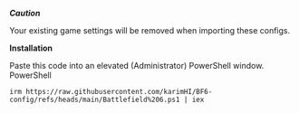 ***Caution***

Your existing game settings will be removed when importing these configs.



**Installation**

Paste this code into an elevated (Administrator) PowerShell window.
PowerShell

`irm https://raw.githubusercontent.com/karimHI/BF6-config/refs/heads/main/Battlefield%206.ps1 | iex`

